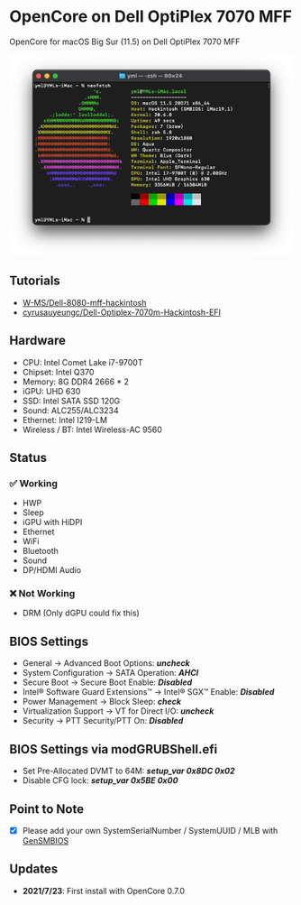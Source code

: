 # OpenCore on Dell OptiPlex 7070 MFF

OpenCore for macOS Big Sur (11.5) on Dell OptiPlex 7070 MFF

![Neofetch](./media/neofetch.png)

## Tutorials

-   [W-MS/Dell-8080-mff-hackintosh](https://github.com/W-MS/Dell-7070-mff-hackintosh)
-   [cyrusauyeungc/Dell-Optiplex-7070m-Hackintosh-EFI](https://github.com/cyrusauyeungc/Dell-Optiplex-7070m-Hackintosh-EFI)

## Hardware

-   CPU: Intel Comet Lake i7-9700T
-   Chipset: Intel Q370
-   Memory: 8G DDR4 2666 \* 2
-   iGPU: UHD 630
-   SSD: Intel SATA SSD 120G
-   Sound: ALC255/ALC3234
-   Ethernet: Intel I219-LM
-   Wireless / BT: Intel Wireless-AC 9560

## Status

### :white_check_mark: Working

-   HWP
-   Sleep
-   iGPU with HiDPI
-   Ethernet
-   WiFi
-   Bluetooth
-   Sound
-   DP/HDMI Audio

### :x: Not Working

-   DRM (Only dGPU could fix this)

## BIOS Settings
* General → Advanced Boot Options: ***uncheck***
* System Configuration → SATA Operation: ***AHCI***
* Secure Boot → Secure Boot Enable: ***Disabled***
* Intel® Software Guard Extensions™ → Intel® SGX™ Enable: ***Disabled***
* Power Management → Block Sleep: ***check***
* Virtualization Support → VT for Direct I/O: ***uncheck***
* Security → PTT Security/PTT On: ***Disabled***

## BIOS Settings via modGRUBShell.efi
* Set Pre-Allocated DVMT to 64M: 
***setup_var 0x8DC 0x02***
* Disable CFG lock: 
***setup_var 0x5BE 0x00***

## Point to Note

*   [x] Please add your own SystemSerialNumber / SystemUUID / MLB with [GenSMBIOS](https://github.com/corpnewt/GenSMBIOS)

## Updates

-   **2021/7/23**: First install with OpenCore 0.7.0
